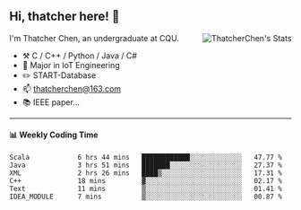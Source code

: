 ## Hi, thatcher here! :wave:

<img align="right" src="https://github-readme-stats.vercel.app/api?username=thatcherchen&title_color=333&text_color=777" alt="ThatcherChen's Stats" >

I'm Thatcher Chen, an undergraduate at CQU.

- :hammer_and_pick:  C / C++ / Python / Java / C# 
- :seedling:  Major in IoT Engineering
- :pencil2: START-Database
- :mailbox: thatcherchen@163.com
- :books: IEEE paper...

---

#### :bar_chart: Weekly Coding Time

<!--START_SECTION:waka-->

```text
Scala            6 hrs 44 mins   ████████████░░░░░░░░░░░░░   47.77 %
Java             3 hrs 51 mins   ███████░░░░░░░░░░░░░░░░░░   27.37 %
XML              2 hrs 26 mins   ████▒░░░░░░░░░░░░░░░░░░░░   17.31 %
C++              18 mins         ▓░░░░░░░░░░░░░░░░░░░░░░░░   02.17 %
Text             11 mins         ▒░░░░░░░░░░░░░░░░░░░░░░░░   01.41 %
IDEA_MODULE      7 mins          ▒░░░░░░░░░░░░░░░░░░░░░░░░   00.87 %
```

<!--END_SECTION:waka-->
